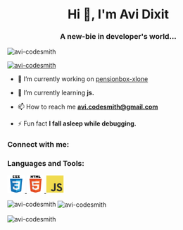 <h1 align="center">Hi 👋, I'm Avi Dixit</h1>
<h3 align="center">A new-bie in developer's world...</h3>

<p align="left"> <img src="https://komarev.com/ghpvc/?username=avi-codesmith&label=Profile%20views&color=0e75b6&style=flat" alt="avi-codesmith" /> </p>

<p align="left"> <a href="https://github.com/ryo-ma/github-profile-trophy"><img src="https://github-profile-trophy.vercel.app/?username=avi-codesmith" alt="avi-codesmith" /></a> </p>

- 🔭 I’m currently working on [pensionbox-xlone](https://pensionbox-xlone.netlify.app/)

- 🌱 I’m currently learning **js.**

- 📫 How to reach me **avi.codesmith@gmail.com**

- ⚡ Fun fact **I fall asleep while debugging.**

<h3 align="left">Connect with me:</h3>
<p align="left">
</p>

<h3 align="left">Languages and Tools:</h3>
<p align="left"> <a href="https://www.w3schools.com/css/" target="_blank" rel="noreferrer"> <img src="https://raw.githubusercontent.com/devicons/devicon/master/icons/css3/css3-original-wordmark.svg" alt="css3" width="40" height="40"/> </a> <a href="https://www.w3.org/html/" target="_blank" rel="noreferrer"> <img src="https://raw.githubusercontent.com/devicons/devicon/master/icons/html5/html5-original-wordmark.svg" alt="html5" width="40" height="40"/> </a> <a href="https://developer.mozilla.org/en-US/docs/Web/JavaScript" target="_blank" rel="noreferrer"> <img src="https://raw.githubusercontent.com/devicons/devicon/master/icons/javascript/javascript-original.svg" alt="javascript" width="40" height="40"/> </a> </p>

<p><img align="left" src="https://github-readme-stats.vercel.app/api/top-langs?username=avi-codesmith&show_icons=true&locale=en&layout=compact" alt="avi-codesmith" /></p>

<p>&nbsp;<img align="center" src="https://github-readme-stats.vercel.app/api?username=avi-codesmith&show_icons=true&locale=en" alt="avi-codesmith" /></p>

<p><img align="center" src="https://github-readme-streak-stats.herokuapp.com/?user=avi-codesmith&" alt="avi-codesmith" /></p>
